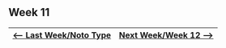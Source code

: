 # 
## Week 11 

<div align="center">

<a href='https://bridieotoole.github.io/codewords/week_10/'> <-- Last Week/Noto Type </a> | <a href='https://bridieotoole.github.io/codewords/week_12/'> Next Week/Week 12 --></a>
  :-------------------------:|:-------------------------:

</div>
